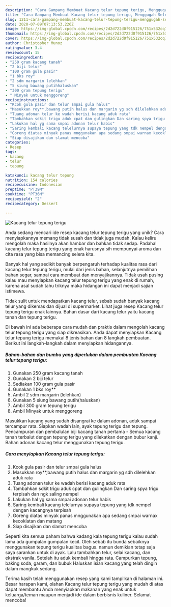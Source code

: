 ```yaml
---
description: "Cara Gampang Membuat Kacang telur tepung terigu, Menggugah Selera"
title: "Cara Gampang Membuat Kacang telur tepung terigu, Menggugah Selera"
slug: 1211-cara-gampang-membuat-kacang-telur-tepung-terigu-menggugah-selera
date: 2020-07-09T07:13:53.226Z
image: https://img-global.cpcdn.com/recipes/2d2d722d0f915126/751x532cq70/kacang-telur-tepung-terigu-foto-resep-utama.jpg
thumbnail: https://img-global.cpcdn.com/recipes/2d2d722d0f915126/751x532cq70/kacang-telur-tepung-terigu-foto-resep-utama.jpg
cover: https://img-global.cpcdn.com/recipes/2d2d722d0f915126/751x532cq70/kacang-telur-tepung-terigu-foto-resep-utama.jpg
author: Christopher Munoz
ratingvalue: 3.4
reviewcount: 15
recipeingredient:
- "250 gram kacang tanah"
- "2 biji telur"
- "100 gram gula pasir"
- "1 bks roy"
- "2 sdm margarin lelehkan"
- "5 siung bawang putihhaluskan"
- "300 gram tepung terigu"
- " Minyak untuk menggoreng"
recipeinstructions:
- "Kcok gula pasir dan telur smpai gula halus"
- "Masukkan roy**,bawang putih halus dan margarin yg sdh dilelehkan aduk rata"
- "Tuang adonan telur ke wadah berisi kacang aduk rata"
- "Tambahkan sdkit trigu aduk cpat dan gulingkan Dan saring spya trigu terpisah dan ngk saling nempel"
- "Lakukan hal yg sama smpai adonan telur habis"
- "Saring kembali kacang telelurnya supaya tepung yang tdk nempel dengan kacangnya terpisah"
- "Goreng diatas minyak panas mnggunakan apa sedang smpai warnax kecoklatan dan matang"
- "Siap disajikan dan slamat mencoba"
categories:
- Resep
tags:
- kacang
- telur
- tepung

katakunci: kacang telur tepung 
nutrition: 154 calories
recipecuisine: Indonesian
preptime: "PT39M"
cooktime: "PT36M"
recipeyield: "2"
recipecategory: Dessert

---
```



![Kacang telur tepung terigu](https://img-global.cpcdn.com/recipes/2d2d722d0f915126/751x532cq70/kacang-telur-tepung-terigu-foto-resep-utama.jpg)

Anda sedang mencari ide resep kacang telur tepung terigu yang unik? Cara menyiapkannya memang tidak susah dan tidak juga mudah. Kalau keliru mengolah maka hasilnya akan hambar dan bahkan tidak sedap. Padahal kacang telur tepung terigu yang enak harusnya sih mempunyai aroma dan cita rasa yang bisa memancing selera kita.

Banyak hal yang sedikit banyak berpengaruh terhadap kualitas rasa dari kacang telur tepung terigu, mulai dari jenis bahan, selanjutnya pemilihan bahan segar, sampai cara membuat dan menyajikannya. Tidak usah pusing kalau mau menyiapkan kacang telur tepung terigu yang enak di rumah, karena asal sudah tahu triknya maka hidangan ini dapat menjadi sajian istimewa.

Tidak sulit untuk mendapatkan kacang telur, sebab sudah banyak kacang telur yang dikemas dan dijual di supermarket. Lihat juga resep Kacang telur tepung terigu enak lainnya. Bahan dasar dari kacang telur yaitu kacang tanah dan tepung terigu.


Di bawah ini ada beberapa cara mudah dan praktis dalam mengolah kacang telur tepung terigu yang siap dikreasikan. Anda dapat menyiapkan Kacang telur tepung terigu memakai 8 jenis bahan dan 8 langkah pembuatan. Berikut ini langkah-langkah dalam menyiapkan hidangannya.

<!--inarticleads1-->

##### Bahan-bahan dan bumbu yang diperlukan dalam pembuatan Kacang telur tepung terigu:

1. Gunakan 250 gram kacang tanah
1. Gunakan 2 biji telur
1. Sediakan 100 gram gula pasir
1. Gunakan 1 bks roy**
1. Ambil 2 sdm margarin (lelehkan)
1. Gunakan 5 siung bawang putih(haluskan)
1. Ambil 300 gram tepung terigu
1. Ambil  Minyak untuk menggoreng


Masukkan kacang yang sudah disangrai ke dalam adonan, aduk sampai tercampur rata. Siapkan wadah lain, ayak tepung terigu dan tepung. Pencampuran dan pembalulan biji kacang tanah pertama - Semua kacang tanah terbalut dengan tepung terigu yang dilekatkan dengan bubur kanji. Bahan adonan kacang telur menggunakan tepung terigu. 

<!--inarticleads2-->

##### Cara menyiapkan Kacang telur tepung terigu:

1. Kcok gula pasir dan telur smpai gula halus
1. Masukkan roy**,bawang putih halus dan margarin yg sdh dilelehkan aduk rata
1. Tuang adonan telur ke wadah berisi kacang aduk rata
1. Tambahkan sdkit trigu aduk cpat dan gulingkan Dan saring spya trigu terpisah dan ngk saling nempel
1. Lakukan hal yg sama smpai adonan telur habis
1. Saring kembali kacang telelurnya supaya tepung yang tdk nempel dengan kacangnya terpisah
1. Goreng diatas minyak panas mnggunakan apa sedang smpai warnax kecoklatan dan matang
1. Siap disajikan dan slamat mencoba


Seperti kita semua paham bahwa kadang kala tepung terigu kalau sudah lama ada gumpalan gumpalan kecil. Oleh sebab itu bunda sebaiknya menggunakan tepung terigu kualitas bagus. namun demikian tetap saja saya sarankan untuk di ayak. Lalu tambahkan telur, selai kacang, dan ekstrak vanila. Setelah itu aduk kembali hingga rata. Campurkan tepung, baking soda, garam, dan bubuk Haluskan isian kacang yang telah dingin dalam mangkuk sedang. 

Terima kasih telah menggunakan resep yang kami tampilkan di halaman ini. Besar harapan kami, olahan Kacang telur tepung terigu yang mudah di atas dapat membantu Anda menyiapkan makanan yang enak untuk keluarga/teman maupun menjadi ide dalam berbisnis kuliner. Selamat mencoba!
